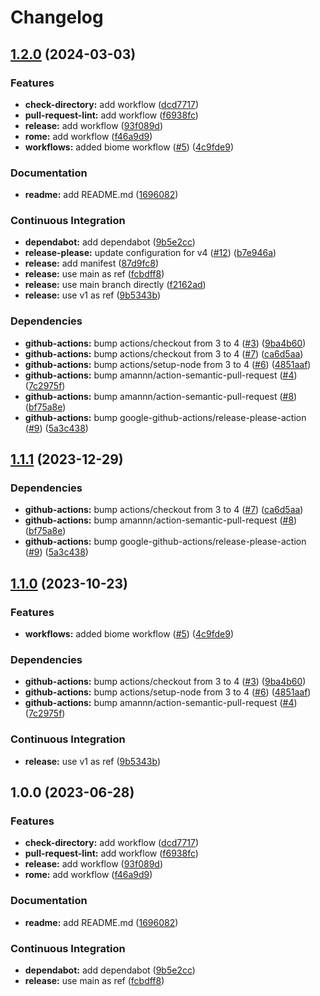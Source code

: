 # Changelog

## [1.2.0](https://github.com/necko-actions/reusable-workflows/compare/@necko-tech/reusable-workflows-v1.1.1...@necko-tech/reusable-workflows-v1.2.0) (2024-03-03)


### Features

* **check-directory:** add workflow ([dcd7717](https://github.com/necko-actions/reusable-workflows/commit/dcd7717ba3e17530120d93d70b70958992029c7e))
* **pull-request-lint:** add workflow ([f6938fc](https://github.com/necko-actions/reusable-workflows/commit/f6938fc0e0972b73557e14b528fe82eb019e1a9e))
* **release:** add workflow ([93f089d](https://github.com/necko-actions/reusable-workflows/commit/93f089d685f8a9fef27fc4211992e30f70e4493b))
* **rome:** add workflow ([f46a9d9](https://github.com/necko-actions/reusable-workflows/commit/f46a9d9b0daf9a3b6c5d59fb297d7959657eee87))
* **workflows:** added biome workflow ([#5](https://github.com/necko-actions/reusable-workflows/issues/5)) ([4c9fde9](https://github.com/necko-actions/reusable-workflows/commit/4c9fde9374dcdba09cd0788e59b02abbbf5d035a))


### Documentation

* **readme:** add README.md ([1696082](https://github.com/necko-actions/reusable-workflows/commit/16960824420cf1957a49829227b9c42c03342c8f))


### Continuous Integration

* **dependabot:** add dependabot ([9b5e2cc](https://github.com/necko-actions/reusable-workflows/commit/9b5e2ccd323b8afdeade035379133ff13412ea2d))
* **release-please:** update configuration for v4 ([#12](https://github.com/necko-actions/reusable-workflows/issues/12)) ([b7e946a](https://github.com/necko-actions/reusable-workflows/commit/b7e946ab402ebb5421a251617f206d03baf5e560))
* **release:** add manifest ([87d9fc8](https://github.com/necko-actions/reusable-workflows/commit/87d9fc8621ea4c6080ce8d5754f81454dad52ff9))
* **release:** use main as ref ([fcbdff8](https://github.com/necko-actions/reusable-workflows/commit/fcbdff8965cc4b91ab55fb76cfc53f79f156bb37))
* **release:** use main branch directly ([f2162ad](https://github.com/necko-actions/reusable-workflows/commit/f2162ade277b43565783d59b835f4cdb0270a865))
* **release:** use v1 as ref ([9b5343b](https://github.com/necko-actions/reusable-workflows/commit/9b5343b43520f6b15b37d6b985804a962a401c08))


### Dependencies

* **github-actions:** bump actions/checkout from 3 to 4 ([#3](https://github.com/necko-actions/reusable-workflows/issues/3)) ([9ba4b60](https://github.com/necko-actions/reusable-workflows/commit/9ba4b6089636241839f9f90c94281ec7bc537c01))
* **github-actions:** bump actions/checkout from 3 to 4 ([#7](https://github.com/necko-actions/reusable-workflows/issues/7)) ([ca6d5aa](https://github.com/necko-actions/reusable-workflows/commit/ca6d5aa16278f1c2390f62eddedc925f3783f384))
* **github-actions:** bump actions/setup-node from 3 to 4 ([#6](https://github.com/necko-actions/reusable-workflows/issues/6)) ([4851aaf](https://github.com/necko-actions/reusable-workflows/commit/4851aaffecf817e5a7c0a3605fa1768272b1c546))
* **github-actions:** bump amannn/action-semantic-pull-request ([#4](https://github.com/necko-actions/reusable-workflows/issues/4)) ([7c2975f](https://github.com/necko-actions/reusable-workflows/commit/7c2975f485963b4cd1be8cba1152bc50fd98b15c))
* **github-actions:** bump amannn/action-semantic-pull-request ([#8](https://github.com/necko-actions/reusable-workflows/issues/8)) ([bf75a8e](https://github.com/necko-actions/reusable-workflows/commit/bf75a8e72fefe99d1b745b820a8f274e8cc821eb))
* **github-actions:** bump google-github-actions/release-please-action ([#9](https://github.com/necko-actions/reusable-workflows/issues/9)) ([5a3c438](https://github.com/necko-actions/reusable-workflows/commit/5a3c4389f8e9f5f1a0a06450f07847a18c85c112))

## [1.1.1](https://github.com/necko-actions/reusable-workflows/compare/v1.1.0...v1.1.1) (2023-12-29)


### Dependencies

* **github-actions:** bump actions/checkout from 3 to 4 ([#7](https://github.com/necko-actions/reusable-workflows/issues/7)) ([ca6d5aa](https://github.com/necko-actions/reusable-workflows/commit/ca6d5aa16278f1c2390f62eddedc925f3783f384))
* **github-actions:** bump amannn/action-semantic-pull-request ([#8](https://github.com/necko-actions/reusable-workflows/issues/8)) ([bf75a8e](https://github.com/necko-actions/reusable-workflows/commit/bf75a8e72fefe99d1b745b820a8f274e8cc821eb))
* **github-actions:** bump google-github-actions/release-please-action ([#9](https://github.com/necko-actions/reusable-workflows/issues/9)) ([5a3c438](https://github.com/necko-actions/reusable-workflows/commit/5a3c4389f8e9f5f1a0a06450f07847a18c85c112))

## [1.1.0](https://github.com/necko-actions/reusable-workflows/compare/v1.0.0...v1.1.0) (2023-10-23)


### Features

* **workflows:** added biome workflow ([#5](https://github.com/necko-actions/reusable-workflows/issues/5)) ([4c9fde9](https://github.com/necko-actions/reusable-workflows/commit/4c9fde9374dcdba09cd0788e59b02abbbf5d035a))


### Dependencies

* **github-actions:** bump actions/checkout from 3 to 4 ([#3](https://github.com/necko-actions/reusable-workflows/issues/3)) ([9ba4b60](https://github.com/necko-actions/reusable-workflows/commit/9ba4b6089636241839f9f90c94281ec7bc537c01))
* **github-actions:** bump actions/setup-node from 3 to 4 ([#6](https://github.com/necko-actions/reusable-workflows/issues/6)) ([4851aaf](https://github.com/necko-actions/reusable-workflows/commit/4851aaffecf817e5a7c0a3605fa1768272b1c546))
* **github-actions:** bump amannn/action-semantic-pull-request ([#4](https://github.com/necko-actions/reusable-workflows/issues/4)) ([7c2975f](https://github.com/necko-actions/reusable-workflows/commit/7c2975f485963b4cd1be8cba1152bc50fd98b15c))


### Continuous Integration

* **release:** use v1 as ref ([9b5343b](https://github.com/necko-actions/reusable-workflows/commit/9b5343b43520f6b15b37d6b985804a962a401c08))

## 1.0.0 (2023-06-28)


### Features

* **check-directory:** add workflow ([dcd7717](https://github.com/necko-actions/reusable-workflows/commit/dcd7717ba3e17530120d93d70b70958992029c7e))
* **pull-request-lint:** add workflow ([f6938fc](https://github.com/necko-actions/reusable-workflows/commit/f6938fc0e0972b73557e14b528fe82eb019e1a9e))
* **release:** add workflow ([93f089d](https://github.com/necko-actions/reusable-workflows/commit/93f089d685f8a9fef27fc4211992e30f70e4493b))
* **rome:** add workflow ([f46a9d9](https://github.com/necko-actions/reusable-workflows/commit/f46a9d9b0daf9a3b6c5d59fb297d7959657eee87))


### Documentation

* **readme:** add README.md ([1696082](https://github.com/necko-actions/reusable-workflows/commit/16960824420cf1957a49829227b9c42c03342c8f))


### Continuous Integration

* **dependabot:** add dependabot ([9b5e2cc](https://github.com/necko-actions/reusable-workflows/commit/9b5e2ccd323b8afdeade035379133ff13412ea2d))
* **release:** use main as ref ([fcbdff8](https://github.com/necko-actions/reusable-workflows/commit/fcbdff8965cc4b91ab55fb76cfc53f79f156bb37))
